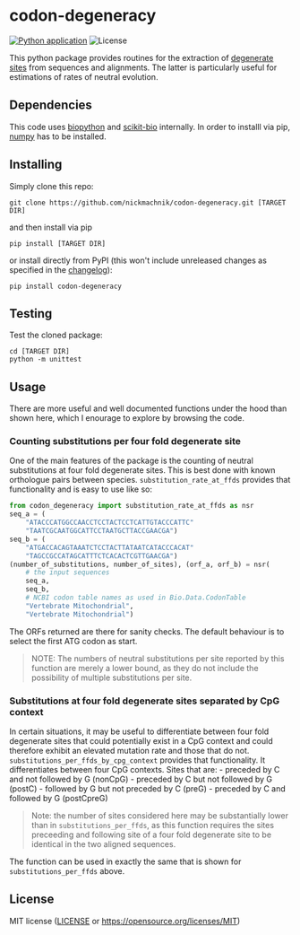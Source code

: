 
# codon-degeneracy
[![Python application](https://github.com/nickmachnik/codon-degeneracy/workflows/Python%20application/badge.svg)](https://pypi.org/project/codon-degeneracy)
![License](https://img.shields.io/github/license/nickmachnik/codon-degeneracy)

This python package provides routines for the extraction of [degenerate sites](https://en.wikipedia.org/wiki/Codon_degeneracy) from sequences and alignments. The latter is particularly useful for estimations of rates of neutral evolution.

## Dependencies

This code uses [biopython](https://biopython.org/) and [scikit-bio](http://scikit-bio.org/) internally. In order to installl via pip, [numpy](https://numpy.org/) has to be installed.

## Installing

Simply clone this repo:

```
git clone https://github.com/nickmachnik/codon-degeneracy.git [TARGET DIR]
```

and then install  via pip
```
pip install [TARGET DIR]
```

or install directly from PyPI (this won't include unreleased changes as specified in the [changelog](CHANGELOG.md)):
```
pip install codon-degeneracy
```

## Testing

Test the cloned package:
```
cd [TARGET DIR]
python -m unittest
```

## Usage

There are more useful and well documented functions under the hood than shown here, which I enourage to explore by browsing the code.

### Counting substitutions per four fold degenerate site

One of the main features of the package is the counting of neutral substitutions at four fold degenerate sites.
This is best done with known orthologue pairs between species.
`substitution_rate_at_ffds` provides that functionality and is easy to use like so:
```python
from codon_degeneracy import substitution_rate_at_ffds as nsr
seq_a = (
    "ATACCCATGGCCAACCTCCTACTCCTCATTGTACCCATTC"
    "TAATCGCAATGGCATTCCTAATGCTTACCGAACGA")
seq_b = (
    "ATGACCACAGTAAATCTCCTACTTATAATCATACCCACAT"
    "TAGCCGCCATAGCATTTCTCACACTCGTTGAACGA")
(number_of_substitutions, number_of_sites), (orf_a, orf_b) = nsr(
    # the input sequences
    seq_a,
    seq_b,
    # NCBI codon table names as used in Bio.Data.CodonTable
    "Vertebrate Mitochondrial",
    "Vertebrate Mitochondrial")
```
The ORFs returned are there for sanity checks. The default behaviour is to select the first ATG codon
as start.

> NOTE: The numbers of neutral substitutions per site reported by this function are merely a lower bound,
> as they do not include the possibility of multiple substitutions per site.

### Substitutions at four fold degenerate sites separated by CpG context

In certain situations, it may be useful to differentiate between four fold degenerate sites
that could potentially exist in a CpG context and could therefore exhibit an elevated
mutation rate and those that do not. `substitutions_per_ffds_by_cpg_context` provides that
functionality.
It differentiates between four CpG contexts. Sites that are:
    - preceded by C and not followed by G (nonCpG)
    - preceded by C but not followed by G (postC)
    - followed by G but not preceded by C (preG)
    - preceded by C and followed by G (postCpreG)

> Note: the number of sites considered here may be substantially lower than
> in `substitutions_per_ffds`, as this function requires the sites
> preceeding and following site of a four fold degenerate site
> to be identical in the two aligned sequences.

The function can be used in exactly the same that is shown for `substitutions_per_ffds` above.

## License

MIT license ([LICENSE](LICENSE.txt) or https://opensource.org/licenses/MIT)

<!-- 
End with an example of getting some data out of the system or using it for a little demo

## Running the tests

Explain how to run the automated tests for this system

### Break down into end to end tests

Explain what these tests test and why

```
Give an example
```

### And coding style tests

Explain what these tests test and why

```
Give an example
```

## Deployment

Add additional notes about how to deploy this on a live system

## Built With

* [Dropwizard](http://www.dropwizard.io/1.0.2/docs/) - The web framework used
* [Maven](https://maven.apache.org/) - Dependency Management
* [ROME](https://rometools.github.io/rome/) - Used to generate RSS Feeds

## Contributing

Please read [CONTRIBUTING.md](https://gist.github.com/PurpleBooth/b24679402957c63ec426) for details on our code of conduct, and the process for submitting pull requests to us.

## Versioning

We use [SemVer](http://semver.org/) for versioning. For the versions available, see the [tags on this repository](https://github.com/your/project/tags).

## Authors

* **Billie Thompson** - *Initial work* - [PurpleBooth](https://github.com/PurpleBooth)

See also the list of [contributors](https://github.com/your/project/contributors) who participated in this project.

## License

This project is licensed under the MIT License - see the [LICENSE.md](LICENSE.md) file for details

## Acknowledgments

* Hat tip to anyone whose code was used
* Inspiration
* etc

 -->